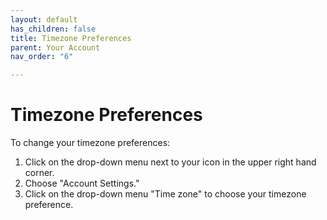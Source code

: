 ```yaml
---
layout: default
has_children: false
title: Timezone Preferences
parent: Your Account
nav_order: "6"

---
```

# Timezone Preferences

To change your timezone preferences:

1. Click on the drop-down menu next to your icon in the upper right hand corner. 
2. Choose "Account Settings." 
3. Click on the drop-down menu "Time zone" to choose your timezone preference. 